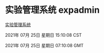 # 实验管理系统 expadmin
[实验管理系统](http://59.174.26.185:56808/expadmin-782313d2-e1b1-4ea7-932e-3a55e6a1a4d0/)

2021年 07月 25日 星期日 15:10:08 CST

2021年 07月 25日 星期日 07:10:08 GMT
